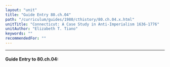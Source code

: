 ```yaml
---
layout: "unit"
title: "Guide Entry 80.ch.04"
path: "/curriculum/guides/1980/cthistory/80.ch.04.x.html"
unitTitle: "Connecticut: A Case Study in Anti-Imperialism 1636-1776"
unitAuthor: "Elizabeth T. Tiano"
keywords: ""
recommendedFor: ""
---
```

<body>
<hr/>
<h4>
Guide Entry to 80.ch.04:
</h4>
<p>
</p>
</body>
